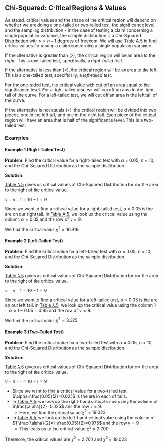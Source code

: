 ## Chi-Squared: Critical Regions & Values

As stated, critical values and the shape of the critical region will depend on whether we are doing  a one-tailed or two-tailed test, the significance level, and the sampling distribution - in the case of testing a claim concerning a single population variance, the sample distribution is a Chi-Squared Distribution with $\nu=n-1$ degrees of freedom. We will use [Table A.5](./Resources/Table_A5.pdf) to find critical values for testing a claim concerning a single population variance.

If the alternative is greater than $(>)$, the critical region will be an area to the _right_. This is one-tailed test, specifically, a _right-tailed test_.

If the alternative is less than $(<)$, the critical region will be an area to the left. This is a one-tailed test, specifically, a _left-tailed test_.

For the one-sided test, the critical value with cut off an area equal to the significance level. For a right-tailed test, we will cut off an area in the right tail of the curve. For a left-tailed test, we will cut off an area in the left tail of the curve.

If the alternative is not equals $(\neq)$, the critical region will be divided into two pieces: one in the left tail, and one in the right tail. Each piece of the critical region will have an area that is half of the significance level. This is a two-tailed test.

### Examples

#### Example 1 (Right-Tailed Test)

**Problem:** Find the critical value for a right-tailed test with $\alpha=0.05$, $n=10$, and the Chi-Squared Distribution as the sample distribution.

**Solution:**

[Table A.5](./Resources/Table_A5.pdf) gives us critical values of Chi-Squared Distribution for $\alpha=$ the area to the right of the critical value.

$\nu-n-1=10-1=9$

Since we want to find a critical value for a right-tailed test, $\alpha=0.05$ is the are on our right tail. In [Table A.5](./Resources/Table_A5.pdf), we look up the critical value using the column $\alpha=0.05$ and the row of $\nu=9$.

We find the critical value $\chi^2=16.919$.

#### Example 2 (Left-Tailed Test)

**Problem:** Find the critical value for a left-tailed test with $\alpha=0.05$, $n=10$, and the Chi-Squared Distribution as the sample distribution.

**Solution:**

[Table A.5](./Resources/Table_A5.pdf) gives us critical values of Chi-Squared Distribution for $\alpha=$ the area to the right of the critical value.

$\nu-n-1=10-1=9$

Since we want to find a critical value for a left-tailed test, $\alpha=0.05$ is the are on our left tail. In [Table A.5](./Resources/Table_A5.pdf), we look up the critical value using the column $1-\alpha=1-0.05=0.95$ and the row of $\nu=9$.

We find the critical value $\chi^2=3.325$.

#### Example 3 (Two-Tailed Test)

**Problem:** Find the critical value for a two-tailed test with $\alpha=0.05$, $n=10$, and the Chi-Squared Distribution as the sample distribution.

**Solution:**

[Table A.5](./Resources/Table_A5.pdf) gives us critical values of Chi-Squared Distribution for $\alpha=$ the area to the right of the critical value.

$\nu-n-1=10-1=9$

- Since we want to find a critical value for a two-tailed test, $\alpha=\frac{0.05}{2}=0.025$ is the are in each of tails.
- In [Table A.5](./Resources/Table_A5.pdf), we look up the right-hand critical value using the column of $\frac{\alpha}{2}=0.025$ and the row $\nu=9$.
	- Here, we find the critical value $\chi^2=19.023$.
- In [Table A.5](./Resources/Table_A5.pdf), we look up the left-hand critical value using the column of $1-\frac{\alpha}{2}=1-\frac{0.05}{2}=0.975$ and the row $\nu=9$
	- This leads us to the critical value $\chi^2=2.700$

Therefore, the critical values are $\chi^2=2.700$ and $\chi^2=19.023$


